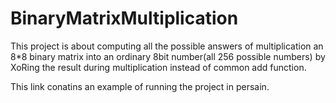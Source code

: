# BinaryMatrixMultiplication
This project is about computing all the possible answers of multiplication an 8*8 binary matrix into an ordinary 8bit number(all 256 possible numbers) by XoRing the result during multiplication instead of common add function.

This link conatins an example of running the project in persain.
